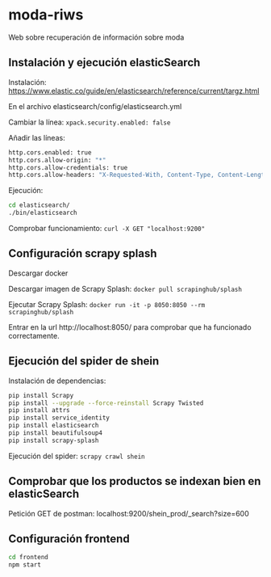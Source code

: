 # moda-riws
Web sobre recuperación de información sobre moda

## Instalación y ejecución elasticSearch

Instalación: https://www.elastic.co/guide/en/elasticsearch/reference/current/targz.html

En el archivo elasticsearch/config/elasticsearch.yml

Cambiar la línea:
`xpack.security.enabled: false`

Añadir las líneas:
```bash
http.cors.enabled: true
http.cors.allow-origin: "*"
http.cors.allow-credentials: true
http.cors.allow-headers: "X-Requested-With, Content-Type, Content-Length, Authorization"
```

Ejecución:
```bash
cd elasticsearch/
./bin/elasticsearch
```

Comprobar funcionamiento: `curl -X GET "localhost:9200"`

## Configuración scrapy splash

Descargar docker

Descargar imagen de Scrapy Splash: `docker pull scrapinghub/splash`

Ejecutar Scrapy Splash: `docker run -it -p 8050:8050 --rm scrapinghub/splash`

Entrar en la url http://localhost:8050/ para comprobar que ha funcionado correctamente.

## Ejecución del spider de shein

Instalación de dependencias:
```bash
pip install Scrapy
pip install --upgrade --force-reinstall Scrapy Twisted
pip install attrs
pip install service_identity
pip install elasticsearch
pip install beautifulsoup4
pip install scrapy-splash
```

Ejecución del spider: `scrapy crawl shein`

## Comprobar que los productos se indexan bien en elasticSearch

Petición GET de postman: localhost:9200/shein_prod/_search?size=600

## Configuración frontend
```bash
cd frontend
npm start
```